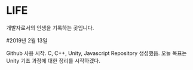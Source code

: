 # LIFE
개발자로서의 인생을 기록하는 곳입니다. 

#2019년 2월 13일

Github 사용 시작.
C, C++, Unity, Javascript Repository 생성했음. 
오늘 목표는 Unity 기초 과정에 대한 정리를 시작하겠다. 

